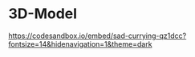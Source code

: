 # 3D-Model
https://codesandbox.io/embed/sad-currying-qz1dcc?fontsize=14&hidenavigation=1&theme=dark
